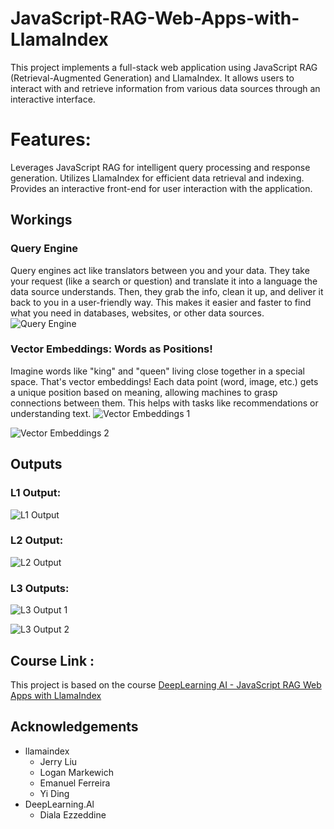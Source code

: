 
# JavaScript-RAG-Web-Apps-with-LlamaIndex

This project implements a full-stack web application using JavaScript RAG (Retrieval-Augmented Generation) and LlamaIndex. It allows users to interact with and retrieve information from various data sources through an interactive interface.

# Features:

Leverages JavaScript RAG for intelligent query processing and response generation.
Utilizes LlamaIndex for efficient data retrieval and indexing.
Provides an interactive front-end for user interaction with the application.

## Workings
### Query Engine
 Query engines act like translators between you and your data. They take your request (like a search or question) and translate it into a language the data source understands. Then, they grab the info, clean it up, and deliver it back to you in a user-friendly way. This makes it easier and faster to find what you need in databases, websites, or other data sources.
![Query Engine](https://github.com/AasimMalik20/JavaScript-RAG-Web-Apps-with-LlamaIndex/assets/68051104/fdc6a7f0-87bf-4a9f-bcfc-611336743803)

### Vector Embeddings: Words as Positions!

Imagine words like "king" and "queen" living close together in a special space. That's vector embeddings! Each data point (word, image, etc.) gets a unique position based on meaning, allowing machines to grasp connections between them. This helps with tasks like recommendations or understanding text.
![Vector Embeddings 1](https://github.com/AasimMalik20/JavaScript-RAG-Web-Apps-with-LlamaIndex/assets/68051104/219e7b4e-267f-491c-ac14-2ff66ace8c99)

![Vector Embeddings 2](https://github.com/AasimMalik20/JavaScript-RAG-Web-Apps-with-LlamaIndex/assets/68051104/c286b15d-2fa6-4f56-a731-613c27893a87)

## Outputs
### L1 Output:
![L1 Output](https://github.com/AasimMalik20/JavaScript-RAG-Web-Apps-with-LlamaIndex/assets/68051104/9856847d-28f3-4dda-8892-627c6f687fde)

### L2 Output:
![L2 Output](https://github.com/AasimMalik20/JavaScript-RAG-Web-Apps-with-LlamaIndex/assets/68051104/c1ac96ae-90fa-49c2-9f19-ff47f71f80c0)

### L3 Outputs:
![L3 Output 1](https://github.com/AasimMalik20/JavaScript-RAG-Web-Apps-with-LlamaIndex/assets/68051104/e9f88f5f-32eb-4c37-b1d7-e42d135533c9)

![L3 Output 2](https://github.com/AasimMalik20/JavaScript-RAG-Web-Apps-with-LlamaIndex/assets/68051104/22e36d12-757d-4843-bbaa-6c08068bba19)


 ## Course Link : 
 This project is based on the course  [DeepLearning AI - JavaScript RAG Web Apps with LlamaIndex](https://learn.deeplearning.ai/courses/javascript-rag-web-apps-with-llamaindex/lesson/1/introduction)

## Acknowledgements
 - llamaindex
    - Jerry Liu
    - Logan Markewich
    - Emanuel Ferreira
    - Yi Ding
 - DeepLearning.Al
    - Diala Ezzeddine
